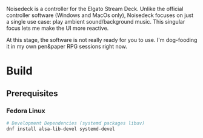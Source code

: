 Noisedeck is a controller for the Elgato Stream Deck. Unlike the official controller software (Windows and MacOs only), Noisedeck focuses on just a single use case: play ambient sound/background music. This singular focus lets me make the UI more reactive.

At this stage, the software is not really ready for you to use. I'm dog-fooding it in my own pen&paper RPG sessions right now.

# Build
## Prerequisites
### Fedora Linux
```bash
# Development Dependencies (systemd packages libuv)
dnf install alsa-lib-devel systemd-devel
```